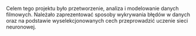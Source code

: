 Celem tego projektu było przetworzenie, analiza i modelowanie danych filmowych. Należało zaprezentować sposoby wykrywania błędów w danych oraz na podstawie wyselekcjonowanych cech przeprowadzić uczenie sieci neuronowej.
